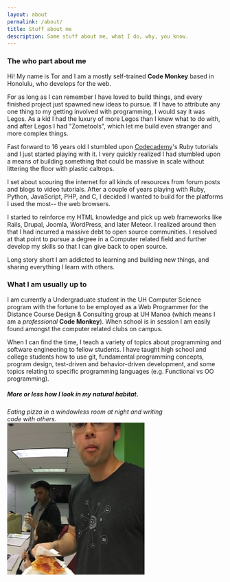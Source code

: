 ```yaml
---
layout: about
permalink: /about/
title: Stuff about me
description: Some stuff about me, what I do, why, you know.
---
```


### The who part about me


Hi! My name is Tor and I am a mostly self-trained **Code Monkey** based in Honolulu, who develops for the web.

For as long as I can remember I have loved to build things, and every finished project just spawned new ideas to pursue. If I have to attribute any one thing to my getting involved with programming, I would say it was Legos. As a kid I had the luxury of more Legos than I knew what to do with, and after Legos I had "Zometools", which let me build even stranger and more complex things.

Fast forward to 16 years old I stumbled upon [Codecademy](https://www.codecademy.com/)'s Ruby tutorials and I just started playing with it. I very quickly realized I had stumbled upon a means of building something that could be massive in scale without littering the floor with plastic caltrops.

I set about scouring the internet for all kinds of resources from forum posts and blogs to video tutorials. After a couple of years playing with Ruby, Python, JavaScript, PHP, and C, I decided I wanted to build for the platforms I used the most-- the web browsers.

I started to reinforce my HTML knowledge and pick up web frameworks like Rails, Drupal, Joomla, WordPress, and later Meteor. I realized around then that I had incurred a massive debt to open source communities. I resolved at that point to pursue a degree in a Computer related field and further develop my skills so that I can give back to open source.

Long story short I am addicted to learning and building new things, and sharing everything I learn with others.


### What I am usually up to


I am currently a Undergraduate student in the UH Computer Science program with the fortune to be employed as a Web Programmer for the Distance Course Design & Consulting group at UH Manoa (which means I am a *professional* **Code Monkey**). When school is in session I am easily found amongst the computer related clubs on campus.

When I can find the time, I teach a variety of topics about programming and software engineering to fellow students. I have taught high school and college students how to use git, fundamental programming concepts, program design, test-driven and behavior-driven development, and some topics relating to specific programming languages (e.g. Functional vs OO programming).



<div class="float-left">
  <h5><em>More or less how I look in my natural habitat.</em></h5>
  <em>Eating pizza in a windowless room at night and writing</em>
  <br>
  <em>code with others.</em>
</div>
<div class="thumbnail float-right">
  <img src="/img/teaching_hs_students.jpg" alt="Tor shamelessly eating pizza while other students work.">
</div>
